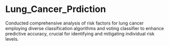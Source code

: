 # Lung_Cancer_Prdiction
Conducted comprehensive analysis of risk factors for lung cancer employing diverse classification algorithms and voting classifier to enhance predictive accuracy, crucial for identifying and mitigating individual risk levels.
